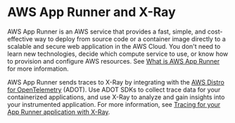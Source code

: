 # AWS App Runner and X\-Ray<a name="xray-services-app-runner"></a>

 AWS App Runner is an AWS service that provides a fast, simple, and cost\-effective way to deploy from source code or a container image directly to a scalable and secure web application in the AWS Cloud\. You don't need to learn new technologies, decide which compute service to use, or know how to provision and configure AWS resources\. See [What is AWS App Runner](https://docs.aws.amazon.com/apprunner/latest/dg/what-is-apprunner.html) for more information\. 

 AWS App Runner sends traces to X\-Ray by integrating with the [AWS Distro for OpenTelemetry](xray-services-adot.md) \(ADOT\)\. Use ADOT SDKs to collect trace data for your containerized applications, and use X\-Ray to analyze and gain insights into your instrumented application\. For more information, see [Tracing for your App Runner application with X\-Ray](https://docs.aws.amazon.com/apprunner/latest/dg/monitor-xray.html)\. 